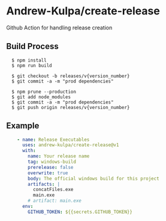 Andrew-Kulpa/create-release
=======================

Github Action for handling release creation


Build Process
-------------
```
  $ npm install
  $ npm run build
  
  $ git checkout -b releases/v{version_number}
  $ git commit -a -m "prod dependencies"

  $ npm prune --production
  $ git add node_modules
  $ git commit -a -m "prod dependencies"
  $ git push origin releases/v{version_number}
```


Example
-------

```yaml
    - name: Release Executables
      uses: andrew-kulpa/create-release@v1
      with:
        name: Your release name
        tag: windows-build
        prerelease: false
        overwrite: true
        body: The official windows build for this project
        artifacts: |
          concatFiles.exe
          main.exe
        # artifact: main.exe
      env:
        GITHUB_TOKEN: ${{secrets.GITHUB_TOKEN}}
```
